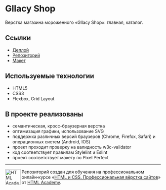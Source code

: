 # Gllacy Shop
Верстка магазина мороженного «Gllacy Shop»: главная, каталог.

## Ссылки
- [Деплой](https://daridubnik.github.io/gllacy/)
- [Репозиторий](https://github.com/daridubnik/gllacy)
- [Макет](https://www.figma.com/file/ODbESKuQp6t6KOIdHcpg6j/%D0%93%D0%BB%D0%B5%D0%B9%D1%81%D0%B8.-%D0%9C%D0%B0%D0%BA%D0%B5%D1%82?type=design&node-id=0-1&t=GU41Bbfob0dKd6ko-0)

## Используемые технологии
- HTML5
- CSS3
- Flexbox, Grid Layout

## В проекте реализованы
- семантическая, кросс-браузерная верстка
- оптимизация графики, использование SVG
- поддержка различных версий браузеров (Chrome, Firefox, Safari) и операционных систем (Android, IOS)
- проект проходит проверку на валидность w3c-validator 
- код соответствует правилам Stylelint и Eslint
- проект соответствует макету по Piхel Perfect

---

<a href="https://htmlacademy.ru/intensive/htmlcss"><img align="left" width="50" height="50" alt="HTML Academy" src="https://up.htmlacademy.ru/static/img/intensive/htmlcss/logo-for-github-2.png"></a>

Репозиторий создан для обучения на профессиональном онлайн‑курсе «[HTML и CSS. Профессиональная вёрстка сайтов](https://htmlacademy.ru/intensive/htmlcss)» от [HTML Academy](https://htmlacademy.ru).
